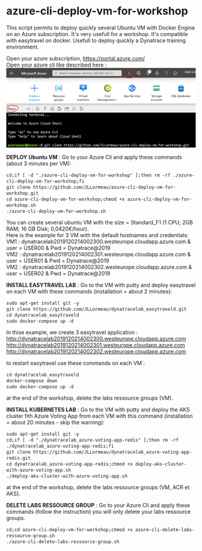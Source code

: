 # azure-cli-deploy-vm-for-workshop
This script permits to deploy quickly several Ubuntu VM with Docker Engine on an Azure subscription. It's very usefull for a workshop. It's compatible with easytravel on docker. Usefull to deploy quickly a Dynatrace training environment.

Open your azure subscription, https://portal.azure.com/  
Open your azure cli like described here :  
![azurecli](azurecli.png)
  
  
**DEPLOY Ubuntu VM** : Go to your Azure Cli and apply these commands (about 3 minutes per VM):   

    cd;if [ -d "./azure-cli-deploy-vm-for-workshop" ];then rm -rf ./azure-cli-deploy-vm-for-workshop;fi
    git clone https://github.com/JLLormeau/azure-cli-deploy-vm-for-workshop.git
    cd azure-cli-deploy-vm-for-workshop;chmod +x azure-cli-deploy-vm-for-workshop.sh
    ./azure-cli-deploy-vm-for-workshop.sh
      
You can create several ubuntu VM with the size = Standard_F1 (1 CPU; 2GB RAM; 16 GB Disk; 0,0420€/hour).  
Here is the example for 3 VM with the default hostnames and credentials:  
VM1 : dynatracelab2019120214002300.westeurope.cloudapp.azure.com & user = USER00 & Pwd = Dynatrace@2019  
VM2 : dynatracelab2019120214002301.westeurope.cloudapp.azure.com & user = USER01 & Pwd = Dynatrace@2019  
VM2 : dynatracelab2019120214002302.westeurope.cloudapp.azure.com & user = USER02 & Pwd = Dynatrace@2019  
  
**INSTALL EASYTRAVEL LAB** : Go to the VM with putty and deploy easytravel on each VM with these commands (installation = about 2 minutes):   
   
    sudo apt-get install git -y
    git clone https://github.com/JLLormeau/dynatracelab_easytraveld.git
    cd dynatracelab_easytraveld
    sudo docker-compose up -d

In thise example, we create 3 easytravel application :  
http://dynatracelab2019120214002300.westeurope.cloudapp.azure.com  
http://dynatracelab2019120214002301.westeurope.cloudapp.azure.com  
http://dynatracelab2019120214002302.westeurope.cloudapp.azure.com  

to restart easytravel use these commands on each VM :  
    
    cd dynatracelab_easytraveld
    docker-compose down
    sudo docker-compose up -d

at the end of the workshop, delete the labs ressource groups (VM).  
  
  
**INSTALL KUBERNETES LAB** : Go to the VM with putty and deploy the AKS cluster fith Azure Voting App from each VM with this command (installation = about 20 minutes - skip the warning):
    
    sudo apt-get install git -y
    cd;if [ -d "./dynatracelab_azure-voting-app-redis" ];then rm -rf ./dynatracelab_azure-voting-app-redis;fi
    git clone https://github.com/JLLormeau/dynatracelab_azure-voting-app-redis.git
    cd dynatracelab_azure-voting-app-redis;chmod +x deploy-aks-cluster-with-azure-voting-app.sh
    ./deploy-aks-cluster-with-azure-voting-app.sh    

at the end of the workshop, delete the labs ressource groups (VM, ACR et AKS).

**DELETE LABS RESSOURCE GROUP** : Go to your Azure Cli and apply these commands (follow the instruction) you will only delete your labs ressource groups.

    cd;cd azure-cli-deploy-vm-for-workshop;chmod +x azure-cli-delete-labs-ressource-group.sh
    ./azure-cli-delete-labs-ressource-group.sh
    
